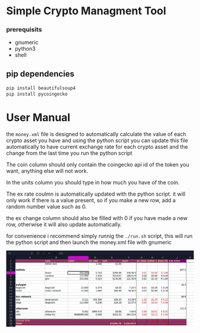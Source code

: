 # Simple Crypto Managment Tool
### prerequisits
 - gnumeric
 - python3
 - shell

## pip dependencies
```
pip install beautifulsoup4
pip install pycoingecko
 ```

# User Manual
the `money.xml` file is designed to automatically calculate the value of each crypto asset you have and using the python script you can update this file automatically to have current exchange rate for each crypto asset and the change from the last time you run the python script

The coin column should only contain the coingecko api id of the token you want, anything else will not work.

In the units column you should type in how much you have of the coin.

The ex rate coulmn is automatically updated with the python script. it will only work if there is a value present, so if you make a new row, add a random number value such as 0.

the ex change column should also be filled with 0 if you have made a new row, otherwise it will also update automatically.

for convenience i recommend simply runnig the `./run.sh` script, this will run the python script and then launch the money.xml file with gnumeric

![screenshot](screen.jpg)
